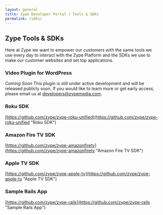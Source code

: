 ```yaml
---
layout: general
title: Zype Developer Portal | Tools & SDKs
permalink: /sdks/
---
```


## Zype Tools & SDKs
Here at Zype we want to empower our customers with the same tools we use every day to interact with the Zype Platform and the SDKs we use to make our customer websites and set top applications.

### Video Plugin for WordPress
*Coming Soon* This plugin is still under active development and will be released publicly soon. If you would like to learn more or get early access, please email us at [developers@zypemedia.com](mailto:developers@zypemedia.com "Email us!").

### Roku SDK
[https://github.com/zype/zype-roku-unified](https://github.com/zype/zype-roku-unified "Roku SDK")

### Amazon Fire TV SDK
[https://github.com/zype/zype-amazonfiretv](https://github.com/zype/zype-amazonfiretv "Amazon Fire TV SDK")

### Apple TV SDK
[https://github.com/zype/zype-apple-tv](https://github.com/zype/zype-apple-tv "Apple TV SDK")

### Sample Rails App
[https://github.com/zype/zype-rails](https://github.com/zype/zype-rails "Sample Rails App")
